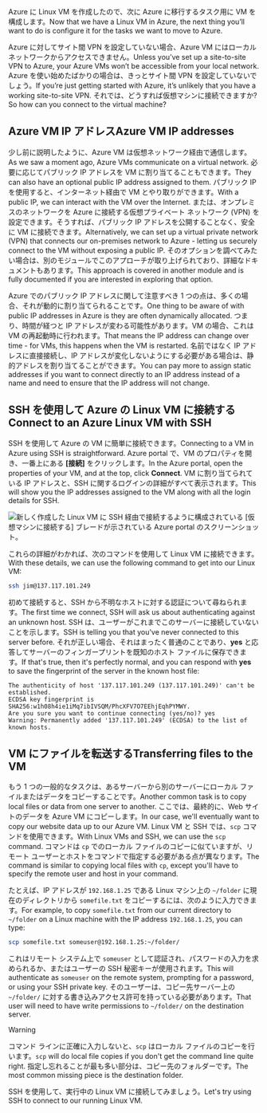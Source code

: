 <span data-ttu-id="1e258-101">Azure に Linux VM を作成したので、次に Azure に移行するタスク用に VM を構成します。</span><span class="sxs-lookup"><span data-stu-id="1e258-101">Now that we have a Linux VM in Azure, the next thing you’ll want to do is configure it for the tasks we want to move to Azure.</span></span>

<span data-ttu-id="1e258-102">Azure に対してサイト間 VPN を設定していない場合、Azure VM にはローカル ネットワークからアクセスできません。</span><span class="sxs-lookup"><span data-stu-id="1e258-102">Unless you’ve set up a site-to-site VPN to Azure, your Azure VMs won’t be accessible from your local network.</span></span> <span data-ttu-id="1e258-103">Azure を使い始めたばかりの場合は、きっとサイト間 VPN を設定していないでしょう。</span><span class="sxs-lookup"><span data-stu-id="1e258-103">If you’re just getting started with Azure, it’s unlikely that you have a working site-to-site VPN.</span></span> <span data-ttu-id="1e258-104">それでは、どうすれば仮想マシンに接続できますか?</span><span class="sxs-lookup"><span data-stu-id="1e258-104">So how can you connect to the virtual machine?</span></span>

## <a name="azure-vm-ip-addresses"></a><span data-ttu-id="1e258-105">Azure VM IP アドレス</span><span class="sxs-lookup"><span data-stu-id="1e258-105">Azure VM IP addresses</span></span>

<span data-ttu-id="1e258-106">少し前に説明したように、Azure VM は仮想ネットワーク経由で通信します。</span><span class="sxs-lookup"><span data-stu-id="1e258-106">As we saw a moment ago, Azure VMs communicate on a virtual network.</span></span> <span data-ttu-id="1e258-107">必要に応じてパブリック IP アドレスを VM に割り当てることもできます。</span><span class="sxs-lookup"><span data-stu-id="1e258-107">They can also have an optional public IP address assigned to them.</span></span> <span data-ttu-id="1e258-108">パブリック IP を使用すると、インターネット経由で VM とやり取りができます。</span><span class="sxs-lookup"><span data-stu-id="1e258-108">With a public IP, we can interact with the VM over the Internet.</span></span> <span data-ttu-id="1e258-109">または、オンプレミスのネットワークを Azure に接続する仮想プライベート ネットワーク (VPN) を設定できます。そうすれば、パブリック IP アドレスを公開することなく、安全に VM に接続できます。</span><span class="sxs-lookup"><span data-stu-id="1e258-109">Alternatively, we can set up a virtual private network (VPN) that connects our on-premises network to Azure - letting us securely connect to the VM without exposing a public IP.</span></span> <span data-ttu-id="1e258-110">そのオプションを調べてみたい場合は、別のモジュールでこのアプローチが取り上げられており、詳細なドキュメントもあります。</span><span class="sxs-lookup"><span data-stu-id="1e258-110">This approach is covered in another module and is fully documented if you are interested in exploring that option.</span></span>

<span data-ttu-id="1e258-111">Azure でのパブリック IP アドレスに関して注意すべき 1 つの点は、多くの場合、それが動的に割り当てられることです。</span><span class="sxs-lookup"><span data-stu-id="1e258-111">One thing to be aware of with public IP addresses in Azure is they are often dynamically allocated.</span></span> <span data-ttu-id="1e258-112">つまり、時間が経つと IP アドレスが変わる可能性があります。VM の場合、これは VM の再起動時に行われます。</span><span class="sxs-lookup"><span data-stu-id="1e258-112">That means the IP address can change over time - for VMs, this happens when the VM is restarted.</span></span> <span data-ttu-id="1e258-113">名前ではなく IP アドレスに直接接続し、IP アドレスが変化しないようにする必要がある場合は、静的アドレスを割り当てることができます。</span><span class="sxs-lookup"><span data-stu-id="1e258-113">You can pay more to assign static addresses if you want to connect directly to an IP address instead of a name and need to ensure that the IP address will not change.</span></span>

## <a name="connect-to-an-azure-linux-vm-with-ssh"></a><span data-ttu-id="1e258-114">SSH を使用して Azure の Linux VM に接続する</span><span class="sxs-lookup"><span data-stu-id="1e258-114">Connect to an Azure Linux VM with SSH</span></span>

<span data-ttu-id="1e258-115">SSH を使用して Azure の VM に簡単に接続できます。</span><span class="sxs-lookup"><span data-stu-id="1e258-115">Connecting to a VM in Azure using SSH is straightforward.</span></span> <span data-ttu-id="1e258-116">Azure portal で、VM のプロパティを開き、一番上にある **[接続]** をクリックします。</span><span class="sxs-lookup"><span data-stu-id="1e258-116">In the Azure portal, open the properties of your VM, and at the top, click **Connect**.</span></span> <span data-ttu-id="1e258-117">VM に割り当てられている IP アドレスと、SSH に関するログインの詳細がすべて表示されます。</span><span class="sxs-lookup"><span data-stu-id="1e258-117">This will show you the IP addresses assigned to the VM along with all the login details for SSH.</span></span> 

![新しく作成した Linux VM に SSH 経由で接続するように構成されている [仮想マシンに接続する] ブレードが示されている Azure portal のスクリーンショット。](../media/5-connect-ssh.png)

<span data-ttu-id="1e258-119">これらの詳細がわかれば、次のコマンドを使用して Linux VM に接続できます。</span><span class="sxs-lookup"><span data-stu-id="1e258-119">With these details, we can use the following command to get into our Linux VM:</span></span>

```bash
ssh jim@137.117.101.249
```

<span data-ttu-id="1e258-120">初めて接続すると、SSH から不明なホストに対する認証について尋ねられます。</span><span class="sxs-lookup"><span data-stu-id="1e258-120">The first time we connect, SSH will ask us about authenticating against an unknown host.</span></span> <span data-ttu-id="1e258-121">SSH は、ユーザーがこれまでこのサーバーに接続していないことを示します。</span><span class="sxs-lookup"><span data-stu-id="1e258-121">SSH is telling you that you've never connected to this server before.</span></span> <span data-ttu-id="1e258-122">それが正しい場合、それはまったく普通のことであり、**yes** と応答してサーバーのフィンガープリントを既知のホスト ファイルに保存できます。</span><span class="sxs-lookup"><span data-stu-id="1e258-122">If that's true, then it's perfectly normal, and you can respond with **yes** to save the fingerprint of the server in the known host file:</span></span>

```output
The authenticity of host '137.117.101.249 (137.117.101.249)' can't be established.
ECDSA key fingerprint is SHA256:w1h08h4ie1iMq7ibIVSQM/PhcXFV7O7EEhjEqhPYMWY.
Are you sure you want to continue connecting (yes/no)? yes
Warning: Permanently added '137.117.101.249' (ECDSA) to the list of known hosts.
```

## <a name="transferring-files-to-the-vm"></a><span data-ttu-id="1e258-123">VM にファイルを転送する</span><span class="sxs-lookup"><span data-stu-id="1e258-123">Transferring files to the VM</span></span>

<span data-ttu-id="1e258-124">もう 1 つの一般的なタスクは、あるサーバーから別のサーバーにローカル ファイルまたはデータをコピーすることです。</span><span class="sxs-lookup"><span data-stu-id="1e258-124">Another common task is to copy local files or data from one server to another.</span></span> <span data-ttu-id="1e258-125">ここでは、最終的に、Web サイトのデータを Azure VM にコピーします。</span><span class="sxs-lookup"><span data-stu-id="1e258-125">In our case, we'll eventually want to copy our website data up to our Azure VM.</span></span> <span data-ttu-id="1e258-126">Linux VM と SSH では、`scp` コマンドを使用できます。</span><span class="sxs-lookup"><span data-stu-id="1e258-126">With Linux VMs and SSH, we can use the `scp` command.</span></span> <span data-ttu-id="1e258-127">コマンドは `cp` でのローカル ファイルのコピーに似ていますが、リモート ユーザーとホストをコマンドで指定する必要がある点が異なります。</span><span class="sxs-lookup"><span data-stu-id="1e258-127">The command is similar to copying local files with `cp`, except you'll have to specify the remote user and host in your command.</span></span>

<span data-ttu-id="1e258-128">たとえば、IP アドレスが `192.168.1.25` である Linux マシン上の `~/folder` に現在のディレクトリから `somefile.txt` をコピーするには、次のように入力できます。</span><span class="sxs-lookup"><span data-stu-id="1e258-128">For example, to copy `somefile.txt` from our current directory to `~/folder` on a Linux machine with the IP address `192.168.1.25`, you can type:</span></span>

```bash
scp somefile.txt someuser@192.168.1.25:~/folder/
```

<span data-ttu-id="1e258-129">これはリモート システム上で `someuser` として認証され、パスワードの入力を求められるか、またはユーザーの SSH 秘密キーが使用されます。</span><span class="sxs-lookup"><span data-stu-id="1e258-129">This will authenticate as `someuser` on the remote system, prompting for a password, or using your SSH private key.</span></span> <span data-ttu-id="1e258-130">そのユーザーは、コピー先サーバー上の `~/folder/` に対する書き込みアクセス許可を持っている必要があります。</span><span class="sxs-lookup"><span data-stu-id="1e258-130">That user will need to have write permissions to `~/folder/` on the destination server.</span></span>

> [!WARNING]
> <span data-ttu-id="1e258-131">コマンド ラインに正確に入力しないと、`scp` はローカル ファイルのコピーを行います。</span><span class="sxs-lookup"><span data-stu-id="1e258-131">`scp` will do local file copies if you don't get the command line quite right.</span></span> <span data-ttu-id="1e258-132">指定し忘れることが最も多い部分は、コピー先のフォルダーです。</span><span class="sxs-lookup"><span data-stu-id="1e258-132">The most common missing piece is the destination folder.</span></span>

<span data-ttu-id="1e258-133">SSH を使用して、実行中の Linux VM に接続してみましょう。</span><span class="sxs-lookup"><span data-stu-id="1e258-133">Let's try using SSH to connect to our running Linux VM.</span></span>